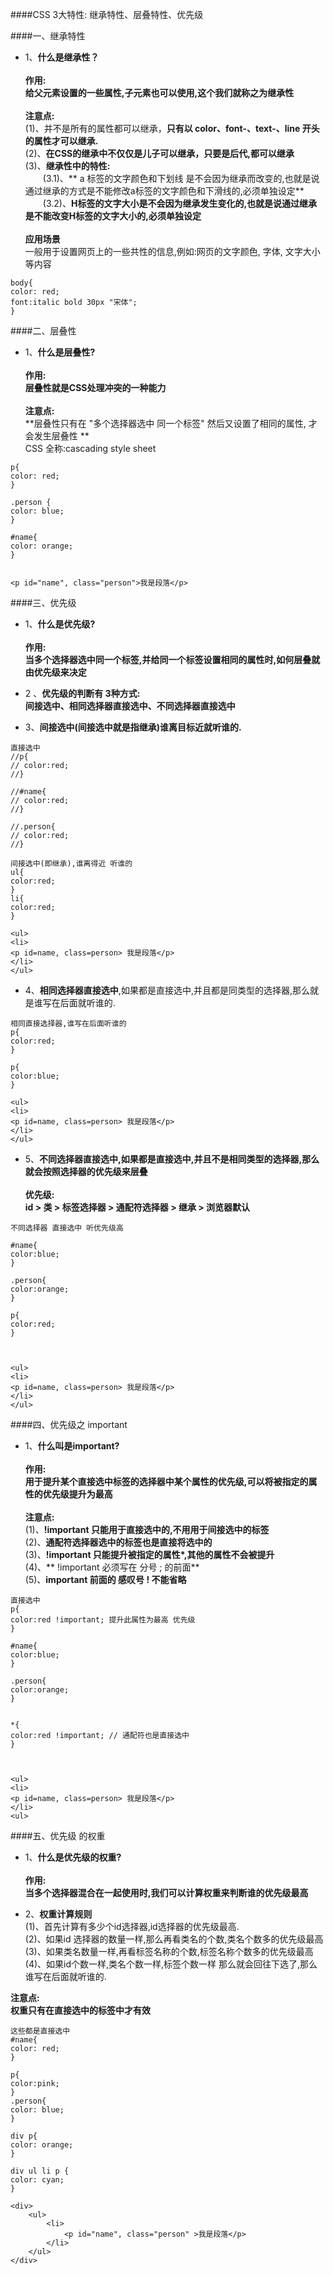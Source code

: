 [](html5)####CSS 3大特性:
继承特性、层叠特性、优先级


####一、继承特性


- 1、**什么是继承性？**<br><br>**作用:**<br> **给父元素设置的一些属性,子元素也可以使用,这个我们就称之为继承性**<br><br>**注意点:**<br>(1)、并不是所有的属性都可以继承，**只有以 color、font-、text-、line 开头的属性才可以继承.**<br>(2)、**在CSS的继承中不仅仅是儿子可以继承，只要是后代,都可以继承**<br>(3)、**继承性中的特性:**<br>&emsp;&emsp;(3.1)、** a 标签的文字颜色和下划线 是不会因为继承而改变的,也就是说通过继承的方式是不能修改a标签的文字颜色和下滑线的,必须单独设定**<br>&emsp;&emsp;(3.2)、**H标签的文字大小是不会因为继承发生变化的,也就是说通过继承是不能改变H标签的文字大小的,必须单独设定**<br><br>**应用场景**<br>一般用于设置网页上的一些共性的信息,例如:网页的文字颜色, 字体, 文字大小等内容

```
body{
color: red;
font:italic bold 30px "宋体";
}

```


####二、层叠性

- 1、**什么是层叠性?**<br><br>**作用:**<br>**层叠性就是CSS处理冲突的一种能力**<br><br>**注意点:**<br> **层叠性只有在 "多个选择器选中 同一个标签" 然后又设置了相同的属性, 才会发生层叠性 **<br> CSS 全称:cascading style sheet

```
p{
color: red;
}

.person {
color: blue;
}

#name{
color: orange;
}


<p id="name", class="person">我是段落</p>
```


####三、优先级

- 1、**什么是优先级?**<br><br>**作用:**<br>**当多个选择器选中同一个标签,并给同一个标签设置相同的属性时,如何层叠就由优先级来决定**

- 2 、**优先级的判断有 3种方式:** <br> **间接选中、相同选择器直接选中、不同选择器直接选中**

- 3、**间接选中(间接选中就是指继承)谁离目标近就听谁的.**

```
直接选中
//p{
// color:red;
//}

//#name{
// color:red;
//}

//.person{
// color:red;
//}

间接选中(即继承),谁离得近 听谁的
ul{
color:red;
}
li{
color:red;
}

<ul>
<li>
<p id=name, class=person> 我是段落</p>
</li>
</ul>

```
- 4、**相同选择器直接选中**,如果都是直接选中,并且都是同类型的选择器,那么就是谁写在后面就听谁的.

```
相同直接选择器,谁写在后面听谁的
p{
color:red;
}

p{
color:blue;
}

<ul>
<li>
<p id=name, class=person> 我是段落</p>
</li>
</ul>
```


- 5、**不同选择器直接选中,如果都是直接选中,并且不是相同类型的选择器,那么就会按照选择器的优先级来层叠**<br><br>**优先级:**<br> **id > 类 > 标签选择器 > 通配符选择器 > 继承 > 浏览器默认**

```
不同选择器 直接选中 听优先级高

#name{
color:blue;
}

.person{
color:orange;
}

p{
color:red;
}



<ul>
<li>
<p id=name, class=person> 我是段落</p>
</li>
</ul>
```




####四、优先级之 important

- 1、**什么叫是important?**<br><br>**作用:**<br>**用于提升某个直接选中标签的选择器中某个属性的优先级,可以将被指定的属性的优先级提升为最高**<br><br>**注意点:**<br>(1)、**!important 只能用于直接选中的,不用用于间接选中的标签**<br>(2)、**通配符选择器选中的标签也是直接将选中的**<br>(3)、**!important 只能提升被指定的属性*,其他的属性不会被提升**<br>(4)、** !important 必须写在 分号 ; 的前面**<br>(5)、**important 前面的 感叹号 ! 不能省略**

```
直接选中
p{
color:red !important; 提升此属性为最高 优先级
}

#name{
color:blue;
}

.person{
color:orange;
}


*{
color:red !important; // 通配符也是直接选中
}



<ul>
<li>
<p id=name, class=person> 我是段落</p>
</li>
<ul>
```







####五、优先级 的权重

- 1、**什么是优先级的权重?** <br><br>**作用:**<br>**当多个选择器混合在一起使用时,我们可以计算权重来判断谁的优先级最高**

- 2、**权重计算规则**<br>(1)、首先计算有多少个id选择器,id选择器的优先级最高.<br>(2)、如果id 选择器的数量一样,那么再看类名的个数,类名个数多的优先级最高<br>(3)、如果类名数量一样,再看标签名称的个数,标签名称个数多的优先级最高<br>(4)、如果id个数一样,类名个数一样,标签个数一样 那么就会回往下选了,那么谁写在后面就听谁的.

**注意点:**<br>**权重只有在直接选中的标签中才有效**
```
这些都是直接选中
#name{
color: red;
}

p{
color:pink;
}
.person{
color: blue;
}

div p{
color: orange;
}

div ul li p {
color: cyan;
}

<div>
    <ul>
        <li>
            <p id="name", class="person" >我是段落</p>
        </li>
    </ul>
</div>

```
















